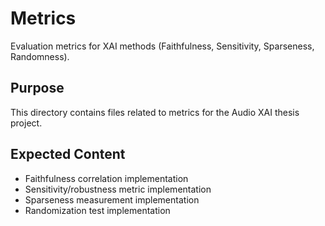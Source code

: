 # Metrics

Evaluation metrics for XAI methods (Faithfulness, Sensitivity, Sparseness, Randomness).

## Purpose

This directory contains files related to metrics for the Audio XAI thesis project.

## Expected Content

- Faithfulness correlation implementation
- Sensitivity/robustness metric implementation
- Sparseness measurement implementation
- Randomization test implementation
